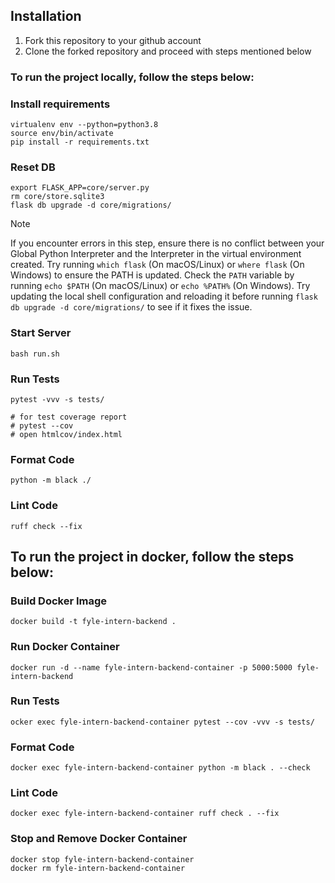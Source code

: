 ## Installation

1. Fork this repository to your github account
2. Clone the forked repository and proceed with steps mentioned below

### To run the project locally, follow the steps below:

### Install requirements

```
virtualenv env --python=python3.8
source env/bin/activate
pip install -r requirements.txt
```
### Reset DB

```
export FLASK_APP=core/server.py
rm core/store.sqlite3
flask db upgrade -d core/migrations/
```

> [!NOTE]  
> If you encounter errors in this step, ensure there is no conflict between your Global Python Interpreter and the Interpreter in the virtual environment created. Try running
`which flask` (On macOS/Linux) or
`where flask` (On Windows)
> to ensure the PATH is updated. Check the `PATH` variable by running `echo $PATH` (On macOS/Linux) or `echo %PATH%` (On Windows). Try
> updating the local shell configuration and reloading it before running `flask db upgrade -d core/migrations/` to see if it fixes the
> issue.

### Start Server

```
bash run.sh
```
### Run Tests

```
pytest -vvv -s tests/

# for test coverage report
# pytest --cov
# open htmlcov/index.html
```

### Format Code

```
python -m black ./ 
```

### Lint Code

```
ruff check --fix
```

## To run the project in docker, follow the steps below:

### Build Docker Image

```
docker build -t fyle-intern-backend .
```

### Run Docker Container

```
docker run -d --name fyle-intern-backend-container -p 5000:5000 fyle-intern-backend
```

### Run Tests

```
ocker exec fyle-intern-backend-container pytest --cov -vvv -s tests/
```

### Format Code

```
docker exec fyle-intern-backend-container python -m black . --check
```

### Lint Code

```
docker exec fyle-intern-backend-container ruff check . --fix
```

### Stop and Remove Docker Container

```
docker stop fyle-intern-backend-container
docker rm fyle-intern-backend-container
```


